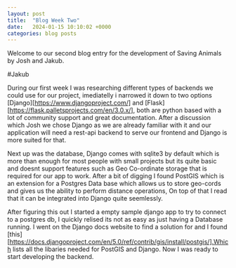 ```yaml
---
layout: post
title:  "Blog Week Two"
date:   2024-01-15 10:10:02 +0000
categories: blog posts
---
```

Welcome to our second blog entry for the development of Saving Animals by Josh and Jakub.

#Jakub

During our first week I was researching different types of backends we could use for our project, imediatelly i narrowed it down to two options [Django][https://www.djangoproject.com/] and [Flask][https://flask.palletsprojects.com/en/3.0.x/], both are python based with a lot of community support and great documentation. After a discussion which Josh we chose Django as we are already familiar with it and our application will need a rest-api backend to serve our frontend and Django is more suited for that.

Next up was the database, Django comes with sqlite3 by default which is more than enough for most people with small projects but its quite basic and doesnt support features such as Geo Co-ordinate storage that is required for our app to work. After a bit of digging I found PostGIS which is an extension for a Postgres Data base which allows us to store geo-cords and gives us the ability to perform distance operations, On top of that I read that it can be integrated into Django quite seemlessly.

After figuring this out I started a empty sample django app to try to connect to a postgres db, I quickly relised its not as easy as just having a Database running. I went on the Django docs website to find a solution for and I found [this][https://docs.djangoproject.com/en/5.0/ref/contrib/gis/install/postgis/].Which lists all the libaries needed for PostGIS and Django. Now I was ready to start developing the backend.
